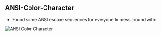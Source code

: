 ## ANSI-Color-Character



- Found some ANSI escape sequences for everyone to mess around with:

![ANSI Color Character](https://github.com/user-attachments/assets/94e120a1-2f08-4bf7-bd93-8277e4bad41e)

